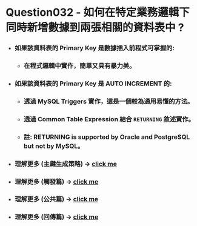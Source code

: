 Question032 - 如何在特定業務邏輯下同時新增數據到兩張相關的資料表中 ?
=====
* ### 如果該資料表的 Primary Key 是數據插入前程式可掌握的:
    * ### 在程式邏輯中實作，簡單又具有暴力美。
* ### 如果該資料表的 Primary Key 是 AUTO INCREMENT 的:
    * ### 透過 MySQL Triggers 實作，這是一個較為通用易懂的方法。
    * ### 透過 Common Table Expression 結合 ```RETURNING``` 敘述實作。
    * ### 註: RETURNING is supported by Oracle and PostgreSQL but not by MySQL。
* ### 理解更多 (主鍵生成策略) -> [click me](https://gitlab.com/ChiangWei/main/-/tree/master/Questions/Question022)
* ### 理解更多 (觸發篇) -> [click me](https://gitlab.com/ChiangWei/main/-/tree/master/MySQLPrinciples)
* ### 理解更多 (公共篇) -> [click me](https://gitlab.com/ChiangWei/main/-/tree/master/MySQLPrinciples)
* ### 理解更多 (回傳篇) -> [click me](https://gitlab.com/ChiangWei/main/-/tree/master/MySQLPrinciples)
<br />
